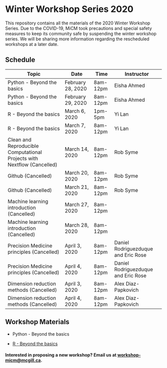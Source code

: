 # Winter Workshop Series 2020

This repository contains all the materials of the 2020 Winter Workshop Series. Due to the COVID-19, MiCM took precautions and special safety measures to keep its community safe by suspending the winter workshop series. We will be sharing more information regarding the rescheduled workshops at a later date.

## Schedule

| Topic | Date | Time | Instructor | 
| ------| ---- | -----| ---------- |
| Python - Beyond the basics | February 28, 2020 | 8am-12pm | Eisha Ahmed | 
| Python - Beyond the basics | February 29, 2020 | 8am-12pm | Eisha Ahmed | 
| R - Beyond the basics | March 6, 2020 | 1pm-5pm | Yi Lan | 
| R - Beyond the basics | March 7, 2020 | 8am-12pm | Yi Lan | 
| Clean and Reproducible Computational Projects with Nextflow (Cancelled) | March 14, 2020 | 8am-12pm | Rob Syme | 
| Github (Cancelled) | March 20, 2020 | 8am-12pm | Rob Syme |
| Github (Cancelled) | March 21, 2020 | 8am-12pm | Rob Syme | 
| Machine learning introduction (Cancelled) | March 27, 2020 | 8am-12pm |  |
| Machine learning introduction (Cancelled) | March 28, 2020 | 8am-12pm |  |
| Precision Medicine principles (Cancelled) | April 3, 2020 | 8am-12pm | Daniel Rodriguezduque and Eric Rose |
| Precision Medicine principles (Cancelled) | April 4, 2020 | 8am-12pm | Daniel Rodriguezduque and Eric Rose | 
| Dimension reduction methods (Cancelled) | April 3, 2020 | 8am-12pm | Alex Diaz-Papkovich |
| Dimension reduction methods (Cancelled) | April 4, 2020 | 8am-12pm | Alex Diaz-Papkovich | 

## Workshop Materials

* Python - Beyond the basics

* [R - Beyond the basics](https://github.com/McGill-MiCM/MiCM2020)


#### Interested in proposing a new workshop? Email us at workshop-micm@mcgill.ca.
